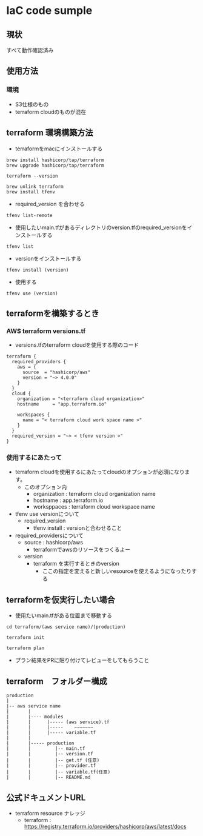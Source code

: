 # IaC code sumple
## 現状
すべて動作確認済み

## 使用方法
### 環境
- S3仕様のもの
- terraform cloudのものが混在


## terraform 環境構築方法
- terraformをmacにインストールする

```
brew install hashicorp/tap/terraform
brew upgrade hashicorp/tap/terraform
```

```
terraform --version
```

```
brew unlink terraform
brew install tfenv
```

- required_version を合わせる

```
tfenv list-remote
```

- 使用したいmain.tfがあるディレクトリのversion.tfのrequired_versionをインストールする

```
tfenv list
```

- versionをインストールする

```
tfenv install (version)
```

- 使用する

```
tfenv use (version)
```
## terraformを構築するとき
### AWS terraform versions.tf
- versions.tfのterraform cloudを使用する際のコード
```
terraform {
  required_providers {
    aws = {
      source  = "hashicorp/aws"
      version = "~> 4.0.0"
    }
  }
  cloud {
    organization = "<terraform cloud organization>"
    hostname     = "app.terraform.io"

    workspaces {
      name = "< terraform cloud work space name >"
    }
  }
  required_version = "~> < tfenv version >"
}
```

### 使用するにあたって
- terraform cloudを使用するにあたってcloudのオプションが必須になります。
    - このオプション内
        - organization : terraform cloud organization name
        - hostname : app.terraform.io
        - worksppaces : terraform cloud workspace name
- tfenv use versionについて
    - required_version
        - tfenv install : versionと合わせること
- required_providersについて
    - source : hashicorp/aws
        - terraformでawsのリソースをつくるよー
    - version
        - terraform を実行するときのversion
            - ここの指定を変えると新しいresourceを使えるようになったりする

## terraformを仮実行したい場合
- 使用たいmain.tfがある位置まで移動する
```
cd terraform/(aws service name)/(production)

terraform init

terraform plan
```
- プラン結果をPRに貼り付けてレビューをしてもらうこと

## terraform　フォルダー構成
```
production
| 
|-- aws service name    
|       |
|       |---- modules
|       |      |----- (aws service).tf
|       |      |-----    ~~~~~~~
|       |      |----- variable.tf
|       |      
|       |----- production
|       |         |-- main.tf
|       |         |-- version.tf
|       |         |-- get.tf (任意)
|       |         |-- provider.tf
|       |         |-- variable.tf(任意)
|       |         |-- README.md
```
## 公式ドキュメントURL
- terraform resource ナレッジ
    - terraform : https://registry.terraform.io/providers/hashicorp/aws/latest/docs